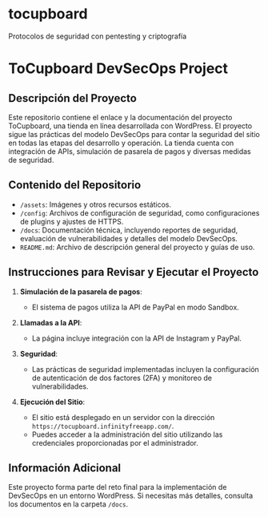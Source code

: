 # tocupboard
Protocolos de seguridad con pentesting y criptografía
# ToCupboard DevSecOps Project

## Descripción del Proyecto
Este repositorio contiene el enlace y la documentación del proyecto ToCupboard, una tienda en línea desarrollada con WordPress. 
El proyecto sigue las  prácticas del modelo DevSecOps para contar la seguridad del sitio en todas las etapas del desarrollo y operación. 
La tienda cuenta con integración de APIs, simulación de pasarela de pagos y diversas medidas de seguridad.

## Contenido del Repositorio
- `/assets`: Imágenes y otros recursos estáticos.
- `/config`: Archivos de configuración de seguridad, como configuraciones de plugins y ajustes de HTTPS.
- `/docs`: Documentación técnica, incluyendo reportes de seguridad, evaluación de vulnerabilidades y detalles del modelo DevSecOps.
- `README.md`: Archivo de descripción general del proyecto y guías de uso.

## Instrucciones para Revisar y Ejecutar el Proyecto
1. **Simulación de la pasarela de pagos**:
   - El sistema de pagos utiliza la API de PayPal en modo Sandbox. 

2. **Llamadas a la API**:
   - La página incluye integración con la API de Instagram y PayPal. 

4. **Seguridad**:
   - Las prácticas de seguridad implementadas incluyen la configuración de autenticación de dos factores (2FA) y monitoreo de vulnerabilidades.

5. **Ejecución del Sitio**:
   - El sitio está desplegado en un servidor con la dirección `https://tocupboard.infinityfreeapp.com/`.
   - Puedes acceder a la administración del sitio utilizando las credenciales proporcionadas por el administrador.

## Información Adicional
Este proyecto forma parte del reto final para la implementación de DevSecOps en un entorno WordPress. 
Si necesitas más detalles, consulta los documentos en la carpeta `/docs`.
